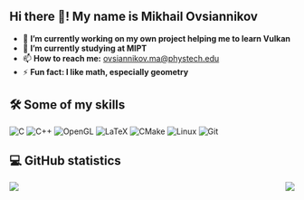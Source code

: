 ## Hi there 👋! My name is Mikhail Ovsiannikov
- 🔭 **I’m currently working on my own project helping me to learn Vulkan**
- 🌱 **I’m currently studying at MIPT**
- 📫 **How to reach me:** ovsiannikov.ma@phystech.edu
- ⚡  **Fun fact: I like math, especially geometry**

## 🛠 Some of my skills
![C](https://img.shields.io/badge/-C-00009C?style=plastic&logo=c&logoColor=grey&logoWidth=15&logoSize=10)
![C++](https://img.shields.io/badge/-C++-00009C?style=plastic&logo=C%2B%2B&logoColor=blue&logoWidth=18)
![OpenGL](https://img.shields.io/badge/-OpenGL-00009C?style=plastic&logo=OpenGL&logoColor=76A799&logoWidth=18)
![LaTeX](https://img.shields.io/badge/-LaTeX-00009C?style=plastic&logo=Latex&logoColor=02C088&logoWidth=18)
![CMake](https://img.shields.io/badge/-CMake/Make-00009C?style=plastic&logo=CMake)
![Linux](https://img.shields.io/badge/-Linux-00009C?style=plastic&logo=Linux&logoColor=black&logoWidth=18)
![Git](https://img.shields.io/badge/-Git-00009C?style=plastic&logo=Git&logoWidth=18)



## :computer: GitHub statistics
<a href="https://github.com/OAMichael">
  <img align="center" src="https://github-readme-stats-eight-theta.vercel.app/api/top-langs/?username=OAMichael&theme=tokyonight" />
</a>
<a href="https://github.com/OAMichael">
  <img align="right" src="https://github-readme-stats-eight-theta.vercel.app/api?username=OAMichael&count_private=true&show_icons=true&theme=tokyonight" />
</a>


<!--
**OAMichael/OAMichael** is a ✨ _special_ ✨ repository because its `README.md` (this file) appears on your GitHub profile.

Here are some ideas to get you started: -->
